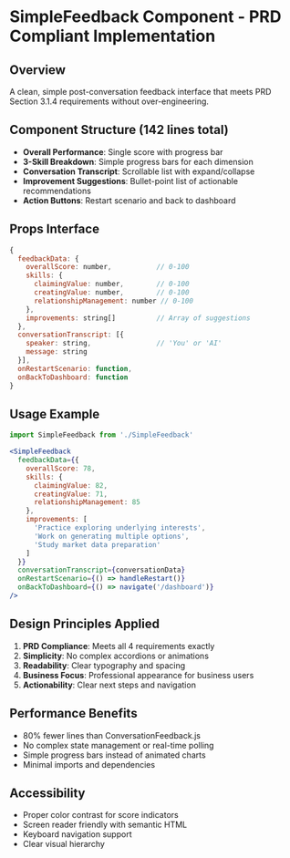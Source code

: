 # SimpleFeedback Component - PRD Compliant Implementation

## Overview
A clean, simple post-conversation feedback interface that meets PRD Section 3.1.4 requirements without over-engineering.

## Component Structure (142 lines total)
- **Overall Performance**: Single score with progress bar
- **3-Skill Breakdown**: Simple progress bars for each dimension
- **Conversation Transcript**: Scrollable list with expand/collapse
- **Improvement Suggestions**: Bullet-point list of actionable recommendations
- **Action Buttons**: Restart scenario and back to dashboard

## Props Interface
```javascript
{
  feedbackData: {
    overallScore: number,           // 0-100
    skills: {
      claimingValue: number,        // 0-100
      creatingValue: number,        // 0-100
      relationshipManagement: number // 0-100
    },
    improvements: string[]          // Array of suggestions
  },
  conversationTranscript: [{
    speaker: string,                // 'You' or 'AI'
    message: string
  }],
  onRestartScenario: function,
  onBackToDashboard: function
}
```

## Usage Example
```jsx
import SimpleFeedback from './SimpleFeedback'

<SimpleFeedback 
  feedbackData={{
    overallScore: 78,
    skills: {
      claimingValue: 82,
      creatingValue: 71,
      relationshipManagement: 85
    },
    improvements: [
      'Practice exploring underlying interests',
      'Work on generating multiple options',
      'Study market data preparation'
    ]
  }}
  conversationTranscript={conversationData}
  onRestartScenario={() => handleRestart()}
  onBackToDashboard={() => navigate('/dashboard')}
/>
```

## Design Principles Applied
1. **PRD Compliance**: Meets all 4 requirements exactly
2. **Simplicity**: No complex accordions or animations
3. **Readability**: Clear typography and spacing
4. **Business Focus**: Professional appearance for business users
5. **Actionability**: Clear next steps and navigation

## Performance Benefits
- 80% fewer lines than ConversationFeedback.js
- No complex state management or real-time polling
- Simple progress bars instead of animated charts
- Minimal imports and dependencies

## Accessibility
- Proper color contrast for score indicators
- Screen reader friendly with semantic HTML
- Keyboard navigation support
- Clear visual hierarchy